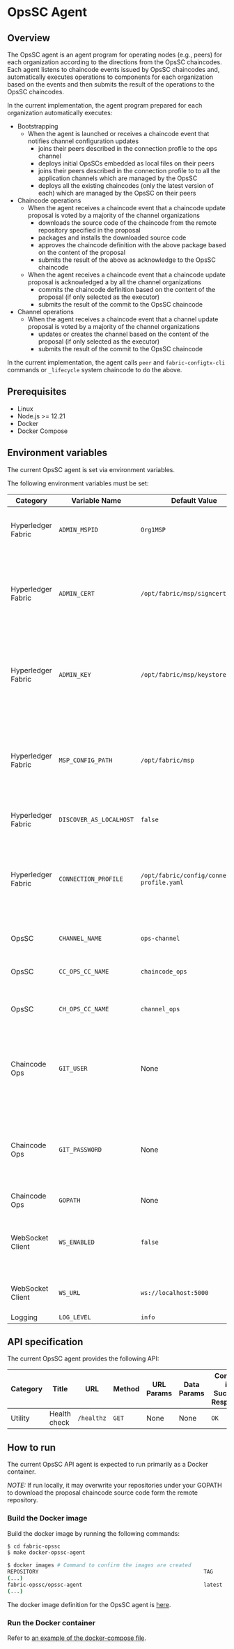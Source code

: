 # OpsSC Agent

## Overview

The OpsSC agent is an agent program for operating nodes (e.g., peers) for each organization according to the directions from the OpsSC chaincodes.
Each agent listens to chaincode events issued by OpsSC chaincodes and, automatically executes operations to components for each organization based on the events and then submits the result of the operations to the OpsSC chaincodes.

In the current implementation, the agent program prepared for each organization automatically executes:
- Bootstrapping
  - When the agent is launched or receives a chaincode event that notifies channel configuration updates
    - joins their peers described in the connection profile to the ops channel
    - deploys initial OpsSCs embedded as local files on their peers
    - joins their peers described in the connection profile to to all the application channels which are managed by the OpsSC
    - deploys all the existing chaincodes (only the latest version of each) which are managed by the OpsSC on their peers
- Chaincode operations
  - When the agent receives a chaincode event that a chaincode update proposal is voted by a majority of the channel organizations
    - downloads the source code of the chaincode from the remote repository specified in the proposal
    - packages and installs the downloaded source code
    - approves the chaincode definition with the above package based on the content of the proposal
    - submits the result of the above as acknowledge to the OpsSC chaincode
  - When the agent receives a chaincode event that a chaincode update proposal is acknowledged a by all the channel organizations
    - commits the chaincode definition based on the content of the proposal (if only selected as the executor)
    - submits the result of the commit to the OpsSC chaincode
- Channel operations
  - When the agent receives a chaincode event that a channel update proposal is voted by a majority of the channel organizations
    - updates or creates the channel based on the content of the proposal (if only selected as the executor)
    - submits the result of the commit to the OpsSC chaincode

In the current implementation, the agent calls `peer` and `fabric-configtx-cli` commands or `_lifecycle` system chaincode to do the above.

## Prerequisites

- Linux
- Node.js >= 12.21
- Docker
- Docker Compose

## Environment variables

The current OpsSC agent is set via environment variables.

The following environment variables must be set:

| Category           | Variable Name           | Default Value                                | Description                                                                                                |
| ------------------ | ----------------------- | -------------------------------------------- | ---------------------------------------------------------------------------------------------------------- |
| Hyperledger Fabric | `ADMIN_MSPID`           | `Org1MSP`                                    | MSP ID for the organization to be operated                                                                 |
| Hyperledger Fabric | `ADMIN_CERT`            | `/opt/fabric/msp/signcerts`                  | Certificate for the client identity to interact with the OpsSC chaincodes and execute peer commands        |
| Hyperledger Fabric | `ADMIN_KEY`             | `/opt/fabric/msp/keystore`                   | Private key for the client identity to interact with the OpsSC chaincodes and execute peer commands        |
| Hyperledger Fabric | `MSP_CONFIG_PATH`       | `/opt/fabric/msp`                            | MSP config path for the client identity to interact with the OpsSC chaincodes and execute peer commands    |
| Hyperledger Fabric | `DISCOVER_AS_LOCALHOST` | `false`                                      | Whether to discover as localhost                                                                           |
| Hyperledger Fabric | `CONNECTION_PROFILE`    | `/opt/fabric/config/connection-profile.yaml` | Connection profile path for the organization (NOTE: should be written all peers owned by the organization) |
| OpsSC              | `CHANNEL_NAME`          | `ops-channel`                                | Channel name for the OpsSC                                                                                 |
| OpsSC              | `CC_OPS_CC_NAME`        | `chaincode_ops`                              | Chaincode name of the chaincode OpsSC                                                                      |
| OpsSC              | `CH_OPS_CC_NAME`        | `channel_ops`                                | Chaincode name of the channel OpsSC                                                                        |
| Chaincode Ops      | `GIT_USER`              | None                                         | Git user to access to the chaincode repository (If not set, access without credentials)                    |
| Chaincode Ops      | `GIT_PASSWORD`          | None                                         | Git password to access to the chaincode repository (If not set, access without credentials)                |
| Chaincode Ops      | `GOPATH`                | None                                         | GOPATH                                                                                                     |
| WebSocket Client   | `WS_ENABLED`            | `false`                                      | Whether to enable WebSocket client to send messages to the server                                          |
| WebSocket Client   | `WS_URL`                | `ws://localhost:5000`                        | URL of the WebSocket server to connect to                                                                  |
| Logging            | `LOG_LEVEL`             | `info`                                       | Log level                                                                                                  |


## API specification

The current OpsSC agent provides the following API:

| Category | Title        | URL        | Method | URL Params | Data Params | Content in Success Response |
| -------- | ------------ | ---------- | ------ | ---------- | ----------- | --------------------------- |
| Utility  | Health check | `/healthz` | `GET`  | None       | None        | `OK`                        |

## How to run

The current OpsSC API agent is expected to run primarily as a Docker container.

*NOTE:* If run locally, it may overwrite your repositories under your GOPATH to download the proposal chaincode source code form the remote repository.

### Build the Docker image

Build the docker image by running the following commands:
```sh
$ cd fabric-opssc
$ make docker-opssc-agent

$ docker images # Command to confirm the images are created
REPOSITORY                                                     TAG                              IMAGE ID            CREATED             SIZE
(...)
fabric-opssc/opssc-agent                                       latest                           44e30c583566        44 hours ago        1.49GB
(...)
```

The docker image definition for the OpsSC agent is [here](../Dockerfile-for-agent).

### Run the Docker container

Refer to [an example of the docker-compose file](../sample-environments/fabric-samples/test-network/docker/docker-compose-opssc-agents.yaml).